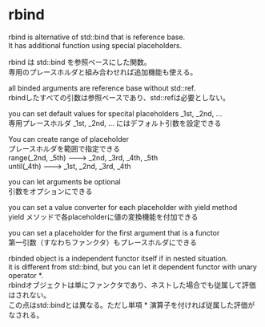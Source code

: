 rbind
=====

rbind is alternative of std::bind that is reference base.  
It has additional function using special placeholders.

rbind は std::bind を参照ベースにした関数。  
専用のプレースホルダと組み合わせれば追加機能も使える。

  all binded arguments are reference base without std::ref.  
  rbindしたすべての引数は参照ベースであり、std::refは必要としない。

  you can set default values for specital placeholders _1st, _2nd, ...  
  専用プレースホルダ _1st, _2nd, ... にはデフォルト引数を設定できる
  
  You can create range of placeholder  
  プレースホルダを範囲で指定できる  
    range(_2nd, _5th)      --->    _2nd, _3rd, _4th, _5th  
    until(_4th)      --->    _1st, _2nd, _3rd, _4th  

  you can let arguments be optional  
  引数をオプションにできる

  you can set a value converter for each placeholder with yield method  
  yield メソッドで各placeholderに値の変換機能を付加できる

  you can set a placeholder for the first argument that is a functor  
  第一引数（すなわちファンクタ）もプレースホルダにできる

  rbinded object is a independent functor itself if in nested situation.  
  it is different from std::bind, but you can let it dependent functor with unary operator *.  
  rbindオブジェクトは単にファンクタであり、ネストした場合でも従属して評価はされない。  
  この点はstd::bindとは異なる。ただし単項 * 演算子を付ければ従属した評価がなされる。

